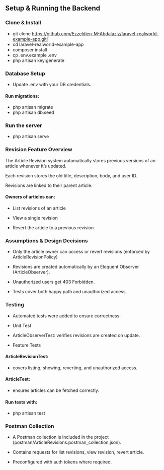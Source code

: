 ## Setup & Running the Backend

### Clone & Install

- git clone <https://github.com/Ezzeldien-M-Abdalaziz/laravel-realworld-example-app.gitl>
- cd laravel-realworld-example-app
- composer install
- cp .env.example .env
- php artisan key:generate


### Database Setup

- Update .env with your DB credentials.

#### Run migrations:

- php artisan migrate
- php artisan db:seed


### Run the server

- php artisan serve

### Revision Feature Overview

The Article Revision system automatically stores previous versions of an article whenever it’s updated.

Each revision stores the old title, description, body, and user ID.

Revisions are linked to their parent article.

#### Owners of articles can:

- List revisions of an article

- View a single revision

- Revert the article to a previous revision

### Assumptions & Design Decisions

- Only the article owner can access or revert revisions (enforced by ArticleRevisionPolicy)

- Revisions are created automatically by an Eloquent Observer (ArticleObserver).

- Unauthorized users get 403 Forbidden.

- Tests cover both happy path and unauthorized access.
### Testing

- Automated tests were added to ensure correctness:

- Unit Test

- ArticleObserverTest: verifies revisions are created on update.

- Feature Tests

#### ArticleRevisionTest: 
- covers listing, showing, reverting, and unauthorized access.

#### ArticleTest:
- ensures articles can be fetched correctly.

#### Run tests with:

- php artisan test


### Postman Collection

- A Postman collection is included in the project (postman/ArticleRevisions.postman_collection.json).

- Contains requests for list revisions, view revision, revert article.

- Preconfigured with auth tokens where required.
